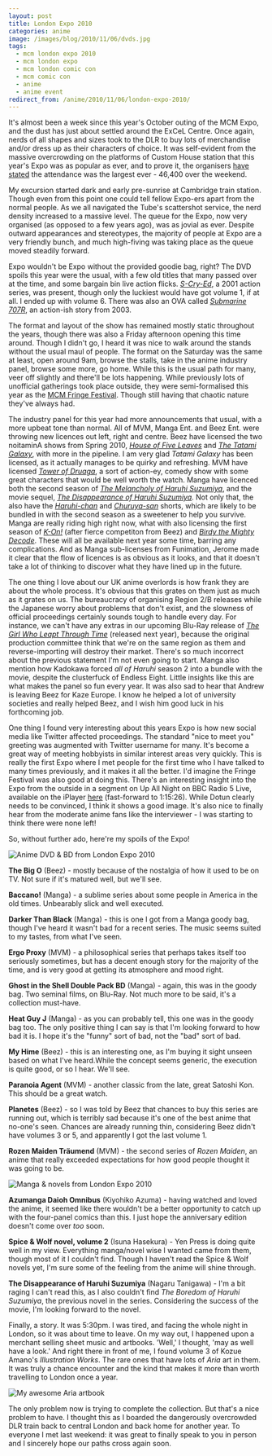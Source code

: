 ```yaml
---
layout: post
title: London Expo 2010
categories: anime
image: /images/blog/2010/11/06/dvds.jpg
tags:
  - mcm london expo 2010
  - mcm london expo
  - mcm london comic con
  - mcm comic con
  - anime
  - anime event
redirect_from: /anime/2010/11/06/london-expo-2010/
---
```

It's almost been a week since this year's October outing of the MCM Expo, and the dust has just about settled around the ExCeL Centre. Once again, nerds of all shapes and sizes took to the DLR to buy lots of merchandise and/or dress up as their characters of choice. It was self-evident from the massive overcrowding on the platforms of Custom House station that this year's Expo was as popular as ever, and to prove it, the organisers [have stated](http://twitter.com/#!/mcmexpo/status/29385300130) the attendance was the largest ever - 46,400 over the weekend.

My excursion started dark and early pre-sunrise at Cambridge train station. Though even from this point one could tell fellow Expo-ers apart from the normal people. As we all navigated the Tube's scattershot service, the nerd density increased to a massive level. The queue for the Expo, now very organised (as opposed to a few years ago), was as jovial as ever. Despite outward appearances and stereotypes, the majority of people at Expo are a very friendly bunch, and much high-fiving was taking place as the queue moved steadily forward.

Expo wouldn't be Expo without the provided goodie bag, right? The DVD spoils this year were the usual, with a few old titles that many passed over at the time, and some bargain bin live action flicks. *[S-Cry-Ed](http://anidb.net/a47)*, a 2001 action series, was present, though only the luckiest would have got volume 1, if at all. I ended up with volume 6. There was also an OVA called *[Submarine 707R](http://anidb.net/a1079)*, an action-ish story from 2003.

The format and layout of the show has remained mostly static throughout the years, though there was also a Friday afternoon opening this time around. Though I didn't go, I heard it was nice to walk around the stands without the usual maul of people. The format on the Saturday was the same at least, open around 9am, browse the stalls, take in the anime industry panel, browse some more, go home. While this is the usual path for many, veer off slightly and there'll be lots happening. While previously lots of unofficial gatherings took place outside, they were semi-formalised this year as the [MCM Fringe Festival](http://www.londonexpo.com/show/mcmfringefestival). Though still having that chaotic nature they've always had.

The industry panel for this year had more announcements that usual, with a more upbeat tone than normal. All of MVM, Manga Ent. and Beez Ent. were throwing new licences out left, right and centre. Beez have licensed the two noitaminA shows from Spring 2010, *[House of Five Leaves](http://anidb.net/a7248)* and *[The Tatami Galaxy](http://anidb.net/a7243)*, with more in the pipeline. I am very glad *Tatami Galaxy* has been licensed, as it actually manages to be quirky and refreshing. MVM have licensed *[Tower of Druaga](http://anidb.net/a5503)*, a sort of action-ey, comedy show with some great characters that would be well worth the watch. Manga have licenced both the second season of *[The Melancholy of Haruhi Suzumiya](http://anidb.net/a6367)*, and the movie sequel, *[The Disappearance of Haruhi Suzumiya](http://anidb.net/a7221)*. Not only that, the also have the *[Haruhi-chan](http://anidb.net/a5335)* and *[Churuya-san](http://anidb.net/a6377)* shorts, which are likely to be bundled in with the second season as a sweetener to help you survive. Manga are really riding high right now, what with also licensing the first season of *[K-On!](http://anidb.net/a6257)* (after fierce competiton from Beez) and *[Birdy the Mighty Decode](http://anidb.net/a5722)*. These will all be available next year some time, barring any complications. And as Manga sub-licenses from Funimation, Jerome made it clear that the flow of licences is as obvious as it looks, and that it doesn't take a lot of thinking to discover what they have lined up in the future.

The one thing I love about our UK anime overlords is how frank they are about the whole process. It's obvious that this grates on them just as much as it grates on us. The bureaucracy of organising Region 2/B releases while the Japanese worry about problems that don't exist, and the slowness of official proceedings certainly sounds tough to handle every day. For instance, we can't have any extras in our upcoming Blu-Ray release of *[The Girl Who Leapt Through Time](http://anidb.net/a4151)* (released next year), because the original production committee think that we're on the same region as them and reverse-importing will destroy their market. There's so much incorrect about the previous statement I'm not even going to start. Manga also mention how Kadokawa forced *all of* *Haruhi* season 2 into a bundle with the movie, despite the clusterfuck of Endless Eight. Little insights like this are what makes the panel so fun every year. It was also sad to hear that Andrew is leaving Beez for Kaze Europe. I know he helped a lot of university societies and really helped Beez, and I wish him good luck in his forthcoming job.

One thing I found very interesting about this years Expo is how new social media like Twitter affected proceedings. The standard "nice to meet you" greeting was augmented with Twitter username for many. It's become a great way of meeting hobbyists in similar interest areas very quickly. This is really the first Expo where I met people for the first time who I have talked to many times previously, and it makes it all the better. I'd imagine the Fringe Festival was also good at doing this. There's an interesting insight into the Expo from the outside in a segment on Up All Night on BBC Radio 5 Live, available on the iPlayer [here](http://www.bbc.co.uk/i/vkjct/) (fast-forward to 1:15:26). While Dotun clearly needs to be convinced, I think it shows a good image. It's also nice to finally hear from the moderate anime fans like the interviewer - I was starting to think there were none left!

So, without further ado, here're my spoils of the Expo!

![Anime DVD & BD from London Expo 2010](/images/blog/2010/11/06/dvds.jpg)

**The Big O** (Beez) - mostly because of the nostalgia of how it used to be on TV. Not sure if it's matured well, but we'll see.

**Baccano!** (Manga) - a sublime series about some people in America in the old times. Unbearably slick and well executed.

**Darker Than Black** (Manga) - this is one I got from a Manga goody bag, though I've heard it wasn't bad for a recent series. The music seems suited to my tastes, from what I've seen.

**Ergo Proxy** (MVM) - a philosophical series that perhaps takes itself too seriously sometimes, but has a decent enough story for the majority of the time, and is very good at getting its atmosphere and mood right.

**Ghost in the Shell Double Pack BD** (Manga) - again, this was in the goody bag. Two seminal films, on Blu-Ray. Not much more to be said, it's a collection must-have.

**Heat Guy J** (Manga) - as you can probably tell, this one was in the goody bag too. The only positive thing I can say is that I'm looking forward to how bad it is. I hope it's the "funny" sort of bad, not the "bad" sort of bad.

**My Hime** (Beez) - this is an interesting one, as I'm buying it sight unseen based on what I've heard.While the concept seems generic, the execution is quite good, or so I hear. We'll see.

**Paranoia Agent** (MVM) - another classic from the late, great Satoshi Kon. This should be a great watch.

**Planetes** (Beez) - so I was told by Beez that chances to buy this series are running out, which is terribly sad because it's one of the best anime that no-one's seen. Chances are already running thin, considering Beez didn't have volumes 3 or 5, and apparently I got the last volume 1.

**Rozen Maiden Tr&auml;umend** (MVM) - the second series of *Rozen Maiden*, an anime that really exceeded expectations for how good people thought it was going to be.

![Manga & novels from London Expo 2010](/images/blog/2010/11/06/books.jpg)

**Azumanga Daioh Omnibus** (Kiyohiko Azuma) - having watched and loved the anime, it seemed like there wouldn't be a better opportunity to catch up with the four-panel comics than this. I just hope the anniversary edition doesn't come over *too* soon.

**Spice & Wolf novel, volume 2** (Isuna Hasekura) - Yen Press is doing quite well in my view. Everything manga/novel wise I wanted came from them, though most of it I couldn't find. Though I haven't read the Spice & Wolf novels yet, I'm sure some of the feeling from the anime will shine through.

**The Disappearance of Haruhi Suzumiya** (Nagaru Tanigawa) - I'm a bit raging I can't read this, as I also couldn't find *The Boredom of Haruhi Suzumiya*, the previous novel in the series. Considering the success of the movie, I'm looking forward to the novel.

Finally, a story. It was 5:30pm. I was tired, and facing the whole night in London, so it was about time to leave. On my way out, I happened upon a merchant selling sheet music and artbooks. 'Well,' I thought, 'may as well have a look.' And right there in front of me, I found volume 3 of Kozue Amano's *Illustration Works*. The rare ones that have lots of *Aria* art in them. It was truly a chance encounter and the kind that makes it more than worth travelling to London once a year.

![My awesome Aria artbook](/images/blog/2010/11/06/aria.jpg)

The only problem now is trying to complete the collection. But that's a nice problem to have. I thought this as I boarded the dangerously overcrowded DLR train back to central London and back home for another year. To everyone I met last weekend: it was great to finally speak to you in person and I sincerely hope our paths cross again soon.
